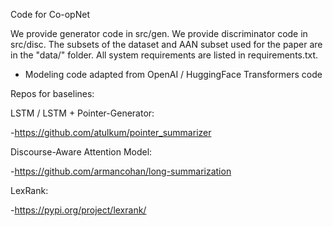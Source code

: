 Code for Co-opNet 

We provide generator code in src/gen. We provide discriminator code in src/disc. The subsets of the dataset and AAN subset used for the paper are in the "data/" folder. All system requirements are listed in requirements.txt. 

- Modeling code adapted from OpenAI / HuggingFace Transformers code 

Repos for baselines:

LSTM / LSTM + Pointer-Generator:

-https://github.com/atulkum/pointer_summarizer 

Discourse-Aware Attention Model: 

-https://github.com/armancohan/long-summarization

LexRank:

-https://pypi.org/project/lexrank/



